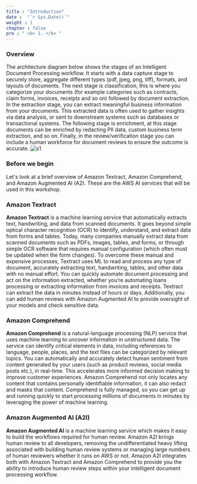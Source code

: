 ```yaml
---
title : "Introduction"
date :  "`r Sys.Date()`" 
weight : 1 
chapter : false
pre : " <b> 1. </b> "
---
```


### **Overview**
The architecture diagram below shows the stages of an Intelligent Document Processing workflow. It starts with a data capture stage to securely store, aggregate different types (pdf, jpeg, png, tiff), formats, and layouts of documents. The next stage is classification, this is where you categorize your documents (for example categories such as contracts, claim forms, invoices, receipts and so on) followed by document extraction. In the extraction stage, you can extract meaningful business information from your documents. This extracted data is often used to gather insights via data analysis, or sent to downstream systems such as databases or transactional systems. The following stage is enrichment, at this stage documents can be enriched by redacting PII data, custom business term extraction, and so on. Finally, in the review/verification stage you can include a human workforce for document reviews to ensure the outcome is accurate.
 ![s1]({{.Site.BaseURL}}images/2.prerequisite/idp_arc_2.png)

### Before we begin
Let's look at a brief overview of Amazon Textract, Amazon Comprehend, and Amazon Augmented AI (A2). These are the AWS AI services that will be used in this workshop.

### Amazon Textract
**Amazon Textract** is a machine learning service that automatically extracts text, handwriting, and data from scanned documents. It goes beyond simple optical character recognition (OCR) to identify, understand, and extract data from forms and tables. Today, many companies manually extract data from scanned documents such as PDFs, images, tables, and forms, or through simple OCR software that requires manual configuration (which often must be updated when the form changes). To overcome these manual and expensive processes, Textract uses ML to read and process any type of document, accurately extracting text, handwriting, tables, and other data with no manual effort. You can quickly automate document processing and act on the information extracted, whether you’re automating loans processing or extracting information from invoices and receipts. Textract can extract the data in minutes instead of hours or days. Additionally, you can add human reviews with Amazon Augmented AI to provide oversight of your models and check sensitive data.

### Amazon Comprehend
**Amazon Comprehend** is a natural-language processing (NLP) service that uses machine learning to uncover information in unstructured data. The service can identify critical elements in data, including references to language, people, places, and the text files can be categorized by relevant topics. You can automatically and accurately detect human sentiment from content generated by your users (such as product reviews, social media posts etc.), in real-time. This accelerates more informed decision making to improve customer experiences. Amazon Comprehend not only locates any content that contains personally identifiable information, it can also redact and masks that content. Comprehend is fully managed, so you can get up and running quickly to start processing millions of documents in minutes by leveraging the power of machine learning.

### Amazon Augmented AI (A2I)
**Amazon Augmented AI** is a machine learning service which makes it easy to build the workflows required for human review. Amazon A2I brings human review to all developers, removing the undifferentiated heavy lifting associated with building human review systems or managing large numbers of human reviewers whether it runs on AWS or not. Amazon A2I integrates both with Amazon Textract  and Amazon Comprehend  to provide you the ability to introduce human review steps within your intelligent document processing workflow.
